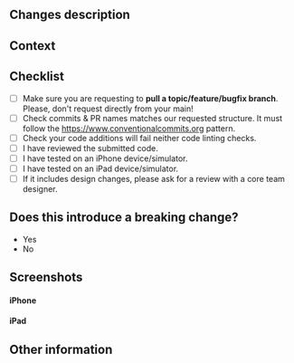 ## Changes description
<!--- Describe your changes in details. -->

## Context
<!--- Why is this change required? What problem does it solve? -->
<!--- If it fixes an opened issue, please link to the issue here. -->

## Checklist
<!--- Feel free to add other steps if needed. -->

- [ ] Make sure you are requesting to **pull a topic/feature/bugfix branch**. Please, don't request directly from your main!
- [ ] Check commits & PR names matches our requested structure. It must follow the https://www.conventionalcommits.org pattern.
- [ ] Check your code additions will fail neither code linting checks.
- [ ] I have reviewed the submitted code.
- [ ] I have tested on an iPhone device/simulator.
- [ ] I have tested on an iPad device/simulator.
- [ ] If it includes design changes, please ask for a review with a core team designer.

## Does this introduce a breaking change?
<!-- If this introduces a breaking change, please describe the impact and migration path for existing applications below. -->

- Yes
- No

## Screenshots

#### iPhone
<!--- Put your iPhone screenshots here. -->

#### iPad
<!--- Put your iPad screenshots here. -->

## Other information
<!-- Any other information that is important to this PR such as screenshots of how the component looks before and after the change. You can also remove this section. -->
